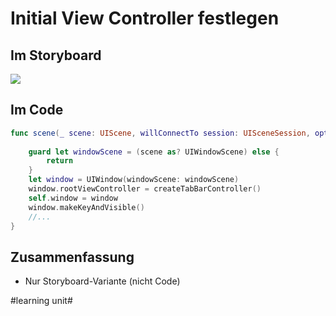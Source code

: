 # Initial View Controller festlegen

## Im Storyboard
![][image-1]

## Im Code

```swift
func scene(_ scene: UIScene, willConnectTo session: UISceneSession, options connectionOptions: UIScene.ConnectionOptions) {
	
	guard let windowScene = (scene as? UIWindowScene) else {
		return
	}
	let window = UIWindow(windowScene: windowScene)
	window.rootViewController = createTabBarController()
	self.window = window
	window.makeKeyAndVisible()
	//...
}
```
## Zusammenfassung
- Nur Storyboard-Variante (nicht Code)

[image-1]:	assets/Bildschirmfoto%202021-09-01%20um%2012.10.53.png

#learning unit#